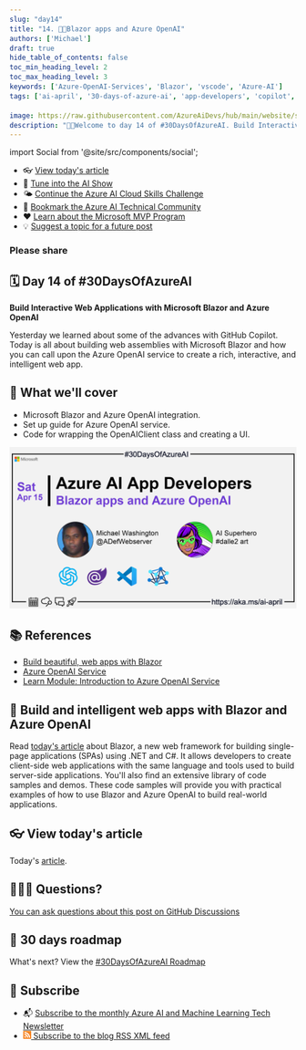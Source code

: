 ```yaml
---
slug: "day14"
title: "14. 🧑‍💻Blazor apps and Azure OpenAI"
authors: ['Michael']
draft: true
hide_table_of_contents: false
toc_min_heading_level: 2
toc_max_heading_level: 3
keywords: ['Azure-OpenAI-Services', 'Blazor', 'vscode', 'Azure-AI']
tags: ['ai-april', '30-days-of-azure-ai', 'app-developers', 'copilot', 'open-ai']

image: https://raw.githubusercontent.com/AzureAiDevs/hub/main/website/static/img/2023-aia/banner-day14.png
description: "🧑‍💻Welcome to day 14 of #30DaysOfAzureAI. Build Interactive Web Applications with Microsoft Blazor and Azure OpenAI https://azureaidevs.github.io/hub/2023-aia/day14"
---
```


import Social from '@site/src/components/social';

<head>

  <link rel="canonical" href="https://blazorhelpwebsite.com/ViewBlogPost/2065"  />
  </head>

- 👓 [View today's article](https://blazorhelpwebsite.com/ViewBlogPost/2065)
- 🍿 [Tune into the AI Show](https://aka.ms/ai-april-ai-show)
- 🌤️ [Continue the Azure AI Cloud Skills Challenge](https://aka.ms/30-days-of-azure-ai-challenge)
- 🏫 [Bookmark the Azure AI Technical Community](https://aka.ms/ai-april-tech-community)
- ❤️ [Learn about the Microsoft MVP Program](https://aka.ms/ai-april-mvp-program)
- 💡 [Suggest a topic for a future post](https://github.com/AzureAiDevs/hub/discussions/categories/call-for-content)

### Please share

<Social
    page_url="https://azureaidevs.github.io/hub/2023-aia/day14"
    image_url="https://raw.githubusercontent.com/AzureAiDevs/hub/main/website/static/img/2023-aia/banner-day14.png"
    title="Blazor apps and Azure OpenAI"
    description= "🧑‍💻Day 14 of #30DaysOfAzureAI. Learn how to build interactive web apps with Microsoft Blazor and Azure OpenAI. Create intelligent intuitive experiences. Take your web development to the next level!"
    hashtags="AzureOpenAI,Blazor"
    hashtag="#30DaysOfAzureAi"
/>

## 🗓️ Day 14 of #30DaysOfAzureAI

<!-- README
The following description is also used for the tweet. So it should be action oriented and grab attention 
If you update the description, please update the description: in the frontmatter as well.
-->

**Build Interactive Web Applications with Microsoft Blazor and Azure OpenAI**

<!-- README
The following is the intro to the post. It should be a short teaser for the post.
-->

Yesterday we learned about some of the advances with GitHub Copilot. Today is all about building web assemblies with Microsoft Blazor and how you can call upon the Azure OpenAI service to create a rich, interactive, and intelligent web app. 

## 🎯 What we'll cover

<!-- README
The following list is the main points of the post. There should be 3-4 main points.
 -->


- Microsoft Blazor and Azure OpenAI integration.
- Set up guide for Azure OpenAI service.
- Code for wrapping the OpenAIClient class and creating a UI.

<!-- 
- Main point 1
- Main point 2
- Main point 3 
- Main point 4
-->

[![Image banner for day 14](./../../static/img/2023-aia/banner-day14.png)](https://blazorhelpwebsite.com/ViewBlogPost/2065)


<!-- README
Add or update a list relevant references here. These could be links to other blog posts, Microsoft Learn Module, videos, or other resources.
-->



## 📚 References

- [Build beautiful, web apps with Blazor](https://dotnet.microsoft.com/apps/aspnet/web-apps/blazor)
- [Azure OpenAI Service](https://azure.microsoft.com/products/cognitive-services/openai-service?WT.mc_id=aiml-89446-dglover)
- [Learn Module: Introduction to Azure OpenAI Service](https://learn.microsoft.com/training/modules/explore-azure-openai?WT.mc_id=aiml-89446-dglover)


<!-- README
The following is the body of the post. It should be an overview of the post that you are referencing.
See the Learn More section, if you supplied a canonical link, then will be displayed here.
-->


## 🚌 Build and intelligent web apps with Blazor and Azure OpenAI

Read [today's article](https://blazorhelpwebsite.com/ViewBlogPost/2065) about Blazor, a new web framework for building single-page applications (SPAs) using .NET and C#. It allows developers to create client-side web applications with the same language and tools used to build server-side applications. You'll also find an extensive library of code samples and demos. These code samples will provide you with practical examples of how to use Blazor and Azure OpenAI to build real-world applications.

## 👓 View today's article

Today's [article](https://blazorhelpwebsite.com/ViewBlogPost/2065).


## 🙋🏾‍♂️ Questions?

[You can ask questions about this post on GitHub Discussions](https://github.com/AzureAiDevs/hub/discussions/categories/azure-ai-app-developers)

## 📍 30 days roadmap

What's next? View the [#30DaysOfAzureAI Roadmap](/hub/roadmap/30days)

## 🧲 Subscribe

- 📬 [Subscribe to the monthly Azure AI and Machine Learning Tech Newsletter](https://aka.ms/azure-ai-dev-newsletter)
- [![The image is the blog RSS feed available icon](./../../static/img/2023-aia/rss.png) Subscribe to the blog RSS XML feed](https://azureaidevs.github.io/hub/2023-aia/rss.xml)